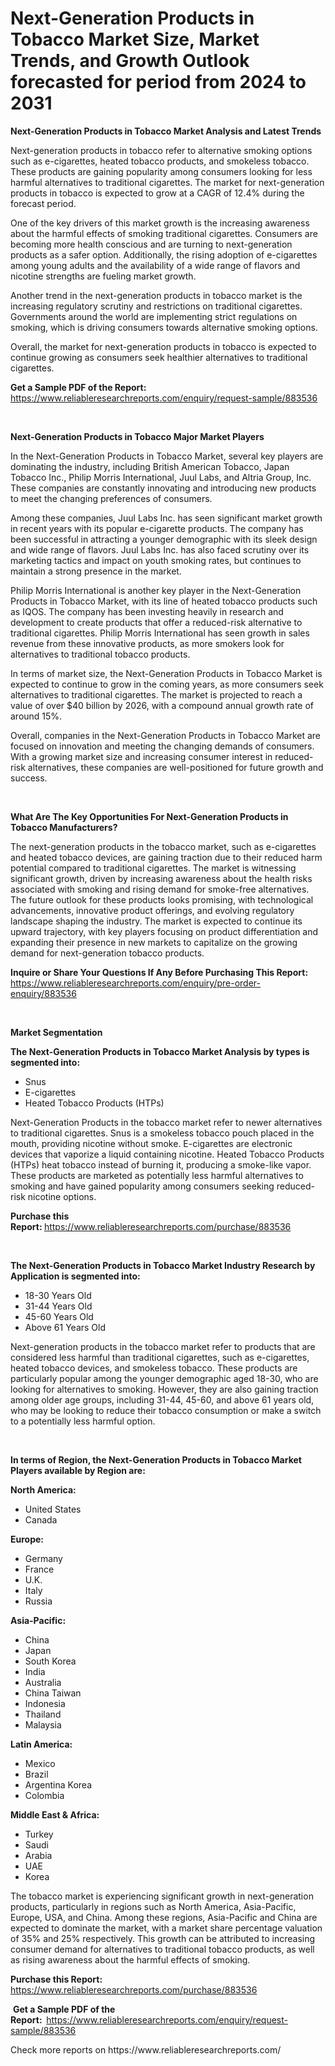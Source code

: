 <p><h1>Next-Generation Products in Tobacco Market Size, Market Trends, and Growth Outlook forecasted for period from 2024 to 2031</h1></p><p><strong>Next-Generation Products in Tobacco Market Analysis and Latest Trends</strong></p>
<p><p>Next-generation products in tobacco refer to alternative smoking options such as e-cigarettes, heated tobacco products, and smokeless tobacco. These products are gaining popularity among consumers looking for less harmful alternatives to traditional cigarettes. The market for next-generation products in tobacco is expected to grow at a CAGR of 12.4% during the forecast period.</p><p>One of the key drivers of this market growth is the increasing awareness about the harmful effects of smoking traditional cigarettes. Consumers are becoming more health conscious and are turning to next-generation products as a safer option. Additionally, the rising adoption of e-cigarettes among young adults and the availability of a wide range of flavors and nicotine strengths are fueling market growth.</p><p>Another trend in the next-generation products in tobacco market is the increasing regulatory scrutiny and restrictions on traditional cigarettes. Governments around the world are implementing strict regulations on smoking, which is driving consumers towards alternative smoking options.</p><p>Overall, the market for next-generation products in tobacco is expected to continue growing as consumers seek healthier alternatives to traditional cigarettes.</p></p>
<p><strong>Get a Sample PDF of the Report:&nbsp;</strong> <a href="https://www.reliableresearchreports.com/enquiry/request-sample/883536">https://www.reliableresearchreports.com/enquiry/request-sample/883536</a></p>
<p>&nbsp;</p>
<p><strong>Next-Generation Products in Tobacco Major Market Players</strong></p>
<p><p>In the Next-Generation Products in Tobacco Market, several key players are dominating the industry, including British American Tobacco, Japan Tobacco Inc., Philip Morris International, Juul Labs, and Altria Group, Inc. These companies are constantly innovating and introducing new products to meet the changing preferences of consumers.</p><p>Among these companies, Juul Labs Inc. has seen significant market growth in recent years with its popular e-cigarette products. The company has been successful in attracting a younger demographic with its sleek design and wide range of flavors. Juul Labs Inc. has also faced scrutiny over its marketing tactics and impact on youth smoking rates, but continues to maintain a strong presence in the market.</p><p>Philip Morris International is another key player in the Next-Generation Products in Tobacco Market, with its line of heated tobacco products such as IQOS. The company has been investing heavily in research and development to create products that offer a reduced-risk alternative to traditional cigarettes. Philip Morris International has seen growth in sales revenue from these innovative products, as more smokers look for alternatives to traditional tobacco products.</p><p>In terms of market size, the Next-Generation Products in Tobacco Market is expected to continue to grow in the coming years, as more consumers seek alternatives to traditional cigarettes. The market is projected to reach a value of over $40 billion by 2026, with a compound annual growth rate of around 15%.</p><p>Overall, companies in the Next-Generation Products in Tobacco Market are focused on innovation and meeting the changing demands of consumers. With a growing market size and increasing consumer interest in reduced-risk alternatives, these companies are well-positioned for future growth and success.</p></p>
<p>&nbsp;</p>
<p><strong>What Are The Key Opportunities For Next-Generation Products in Tobacco Manufacturers?</strong></p>
<p><p>The next-generation products in the tobacco market, such as e-cigarettes and heated tobacco devices, are gaining traction due to their reduced harm potential compared to traditional cigarettes. The market is witnessing significant growth, driven by increasing awareness about the health risks associated with smoking and rising demand for smoke-free alternatives. The future outlook for these products looks promising, with technological advancements, innovative product offerings, and evolving regulatory landscape shaping the industry. The market is expected to continue its upward trajectory, with key players focusing on product differentiation and expanding their presence in new markets to capitalize on the growing demand for next-generation tobacco products.</p></p>
<p><strong>Inquire or Share Your Questions If Any Before Purchasing This Report:</strong> <a href="https://www.reliableresearchreports.com/enquiry/pre-order-enquiry/883536">https://www.reliableresearchreports.com/enquiry/pre-order-enquiry/883536</a></p>
<p>&nbsp;</p>
<p><strong>Market Segmentation</strong></p>
<p><strong>The Next-Generation Products in Tobacco Market Analysis by types is segmented into:</strong></p>
<p><ul><li>Snus</li><li>E-cigarettes</li><li>Heated Tobacco Products (HTPs)</li></ul></p>
<p><p>Next-Generation Products in the tobacco market refer to newer alternatives to traditional cigarettes. Snus is a smokeless tobacco pouch placed in the mouth, providing nicotine without smoke. E-cigarettes are electronic devices that vaporize a liquid containing nicotine. Heated Tobacco Products (HTPs) heat tobacco instead of burning it, producing a smoke-like vapor. These products are marketed as potentially less harmful alternatives to smoking and have gained popularity among consumers seeking reduced-risk nicotine options.</p></p>
<p><strong>Purchase this Report:&nbsp;</strong><a href="https://www.reliableresearchreports.com/purchase/883536">https://www.reliableresearchreports.com/purchase/883536</a></p>
<p>&nbsp;</p>
<p><strong>The Next-Generation Products in Tobacco Market Industry Research by Application is segmented into:</strong></p>
<p><ul><li>18-30 Years Old</li><li>31-44 Years Old</li><li>45-60 Years Old</li><li>Above 61 Years Old</li></ul></p>
<p><p>Next-generation products in the tobacco market refer to products that are considered less harmful than traditional cigarettes, such as e-cigarettes, heated tobacco devices, and smokeless tobacco. These products are particularly popular among the younger demographic aged 18-30, who are looking for alternatives to smoking. However, they are also gaining traction among older age groups, including 31-44, 45-60, and above 61 years old, who may be looking to reduce their tobacco consumption or make a switch to a potentially less harmful option.</p></p>
<p>&nbsp;</p>
<p><strong>In terms of Region, the Next-Generation Products in Tobacco Market Players available by Region are:</strong></p>
<p>
    <p> <strong> North America: </strong>
        <ul>
            <li>United States</li>
            <li>Canada</li>
        </ul>
        </p> 
    <p> <strong> Europe: </strong>
        <ul>
            <li>Germany</li>
            <li>France</li>
            <li>U.K.</li>
            <li>Italy</li>
            <li>Russia</li>
        </ul>
        </p> 
    <p> <strong> Asia-Pacific: </strong>
        <ul>
            <li>China</li>
            <li>Japan</li>
            <li>South Korea</li>
            <li>India</li>
            <li>Australia</li>
            <li>China Taiwan</li>
            <li>Indonesia</li>
            <li>Thailand</li>
            <li>Malaysia</li>
        </ul>
        </p> 
    <p> <strong> Latin America: </strong>
        <ul>
            <li>Mexico</li>
            <li>Brazil</li>
            <li>Argentina Korea</li>
            <li>Colombia</li>
        </ul>
        </p> 
    <p> <strong> Middle East & Africa: </strong>
        <ul>
            <li>Turkey</li>
            <li>Saudi</li>
            <li>Arabia</li>
            <li>UAE</li>
            <li>Korea</li>
        </ul>
    </p>
    </p>
<p><p>The tobacco market is experiencing significant growth in next-generation products, particularly in regions such as North America, Asia-Pacific, Europe, USA, and China. Among these regions, Asia-Pacific and China are expected to dominate the market, with a market share percentage valuation of 35% and 25% respectively. This growth can be attributed to increasing consumer demand for alternatives to traditional tobacco products, as well as rising awareness about the harmful effects of smoking.</p></p>
<p><strong>Purchase this Report: </strong><a href="https://www.reliableresearchreports.com/purchase/883536">https://www.reliableresearchreports.com/purchase/883536</a></p>
<p>&nbsp;<strong>Get a Sample PDF of the Report:&nbsp;&nbsp;</strong><a href="https://www.reliableresearchreports.com/enquiry/request-sample/883536">https://www.reliableresearchreports.com/enquiry/request-sample/883536</a></p>
<p><strong></strong></p>
<p>Check more reports on https://www.reliableresearchreports.com/</p>
